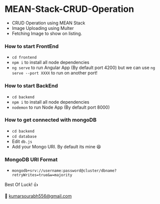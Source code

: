# MEAN-Stack-CRUD-Operation
 * CRUD Operation using MEAN Stack
 * Image Uploading using Multer
 * Fetching Image to show on listing.

### How to start FrontEnd 
* ```cd frontend```
* ```npm i``` to install all node dependencies
* ```ng serve``` to run Angular App (By default port 4200) but we can use ```ng serve --port XXXX``` to run on another port!

### How to start BackEnd 
* ```cd backend```
* ```npm i``` to install all node dependencies
* ```nodemon``` to run Node App (By default port 8000)

### How to get connected with mongoDB 
* ```cd backend```
* ```cd database```
* Edit ```db.js```
* Add your Mongo URI. By default its mine :laughing:

### MongoDB URI Format 
* ```mongodb+srv://username:password@cluster/dbname?retryWrites=true&w=majority``` 

Best Of Luck! :+1: 

:e-mail: kumarsourabh556@gmail.com



